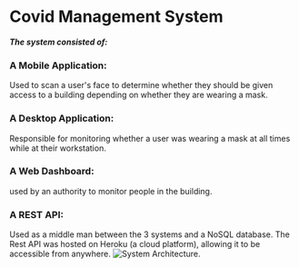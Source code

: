# Covid Management System
**_The system consisted of:_**
### A Mobile Application: 
Used to scan a user's face to determine whether they should be given access to a building depending on whether they are wearing a mask.
### A Desktop Application: 
Responsible for monitoring whether a user was wearing a mask at all times while at their workstation.
### A Web Dashboard: 
used by an authority to monitor people in the building.
### A REST API: 
Used as a middle man between the 3 systems and a NoSQL database. The Rest API was hosted on Heroku (a cloud platform), allowing it to be accessible from anywhere.
![System Architecture](https://drive.google.com/file/d/1DtYVmDC0Us3lqGBaNnfLCDRc-Udzzlv8/view?usp=sharing).
